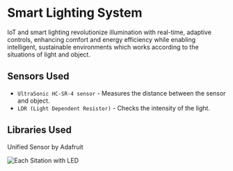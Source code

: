 # Smart Lighting System                                                  
IoT and smart lighting revolutionize illumination with real-time, adaptive controls, enhancing comfort and energy efficiency while enabling intelligent, sustainable environments which works according to the situations of light and object.

## Sensors Used
- `UltraSonic HC-SR-4 sensor` - Measures the distance between the sensor and object.
- `LDR (Light Dependent Resistor)` - Checks the intensity of the light.

## Libraries Used
Unified Sensor by Adafruit

![Each Sitation with LED](https://github.com/Cherrismaa/Smart-Lighting-System/assets/96901979/2d6254e3-afb7-4edf-80e0-76cdc0fe6c03)
